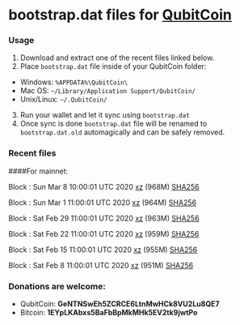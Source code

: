 # bootstrap.dat files for [QubitCoin](https://qubitcoin.cc/)

### Usage

1. Download and extract one of the recent files linked below.
2. Place `bootstrap.dat` file inside of your QubitCoin folder:
 - Windows: `%APPDATA%\QubitCoin\`
 - Mac OS: `~/Library/Application Support/QubitCoin/`
 - Unix/Linux: `~/.QubitCoin/`
3. Run your wallet and let it sync using `bootstrap.dat`
4. Once sync is done `bootstrap.dat` file will be renamed to `bootstrap.dat.old` automagically and can be safely removed.

### Recent files

####For mainnet:

Block : Sun Mar  8 10:00:01 UTC 2020 [xz](https://transfer.sh/hgmhr/bootstrap.dat.20200308.tar.xz) (968M) [SHA256](https://transfer.sh/3r93q/sha256.txt)

Block : Sun Mar  1 11:00:01 UTC 2020 [xz](https://transfer.sh/Oe5z0/bootstrap.dat.20200301.tar.xz) (964M) [SHA256](https://transfer.sh/tJjHN/sha256.txt)

Block : Sat Feb 29 11:00:01 UTC 2020 [xz]() (963M) [SHA256]()

Block : Sat Feb 22 11:00:01 UTC 2020 [xz](https://transfer.sh/10E4JM/bootstrap.dat.20200222.tar.xz) (959M) [SHA256](https://transfer.sh/a6kLR/sha256.txt)

Block : Sat Feb 15 11:00:01 UTC 2020 [xz](https://transfer.sh/mX2e5/bootstrap.dat.20200215.tar.xz) (955M) [SHA256](https://transfer.sh/Zz87t/sha256.txt)

Block : Sat Feb  8 11:00:01 UTC 2020 [xz](https://transfer.sh/MIvWU/bootstrap.dat.20200208.tar.xz) (951M) [SHA256](https://transfer.sh/zAFdO/sha256.txt)

### Donations are welcome:

- QubitCoin: **GeNTNSwEh5ZCRCE6LtnMwHCk8VU2Lu8QE7**
- Bitcoin: **1EYpLKAbxs5BaFbBpMkMHk5EV2tk9jwtPo**
